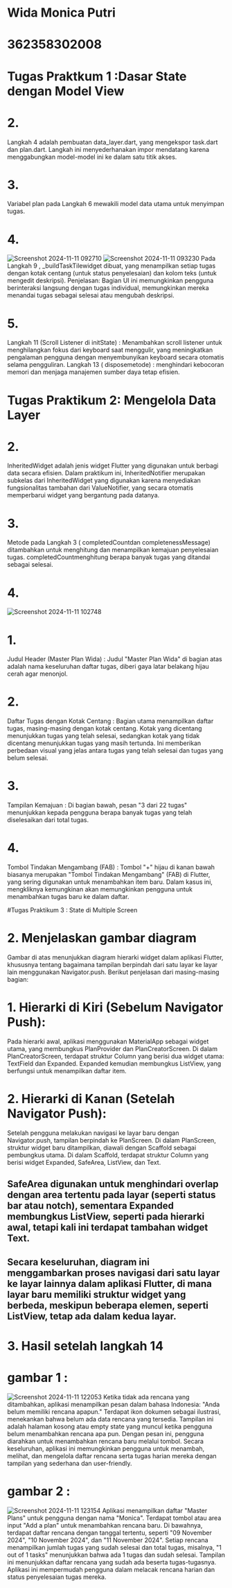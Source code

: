 # Wida Monica Putri
# 362358302008

# Tugas Praktkum 1  :Dasar State dengan Model View
# 2. 
Langkah 4 adalah pembuatan data_layer.dart, yang mengekspor task.dart dan plan.dart. Langkah ini menyederhanakan impor mendatang karena menggabungkan model-model ini ke dalam satu titik akses. 
# 3.
Variabel plan pada Langkah 6 mewakili model data utama untuk menyimpan tugas. 
# 4. 
![Screenshot 2024-11-11 092710](https://github.com/user-attachments/assets/74550e5e-6264-4a5c-a767-814c59e7695d)
![Screenshot 2024-11-11 093230](https://github.com/user-attachments/assets/a31ada8b-e7d2-406a-86bb-fe9e2159feaf)
Pada Langkah 9 , _buildTaskTilewidget dibuat, yang menampilkan setiap tugas dengan kotak centang (untuk status penyelesaian) dan kolom teks (untuk mengedit deskripsi). 
Penjelasan: Bagian UI ini memungkinkan pengguna berinteraksi langsung dengan tugas individual, memungkinkan mereka menandai tugas sebagai selesai atau mengubah deskripsi.
# 5.
Langkah 11 (Scroll Listener di initState) : Menambahkan scroll listener untuk menghilangkan fokus dari keyboard saat menggulir, yang meningkatkan pengalaman pengguna dengan menyembunyikan keyboard secara otomatis selama pengguliran.
Langkah 13 ( disposemetode) : menghindari kebocoran memori dan menjaga manajemen sumber daya tetap efisien.


# Tugas Praktikum 2:  Mengelola Data Layer
# 2.
InheritedWidget adalah jenis widget Flutter yang digunakan untuk berbagi data secara efisien. Dalam praktikum ini, InheritedNotifier merupakan subkelas dari InheritedWidget yang digunakan karena menyediakan fungsionalitas tambahan dari ValueNotifier, yang secara otomatis memperbarui widget yang bergantung pada datanya.
# 3.
Metode pada Langkah 3 ( completedCountdan completenessMessage) ditambahkan untuk menghitung dan menampilkan kemajuan penyelesaian tugas.
completedCountmenghitung berapa banyak tugas yang ditandai sebagai selesai.
# 4.
![Screenshot 2024-11-11 102748](https://github.com/user-attachments/assets/2b7e372c-ac46-403a-9ad6-9b5546e7cea0)
# 1.
Judul Header (Master Plan Wida) : Judul "Master Plan Wida" di bagian atas adalah nama keseluruhan daftar tugas, diberi gaya latar belakang hijau cerah agar menonjol.
# 2. 
Daftar Tugas dengan Kotak Centang : Bagian utama menampilkan daftar tugas, masing-masing dengan kotak centang. Kotak yang dicentang menunjukkan tugas yang telah selesai, sedangkan kotak yang tidak dicentang menunjukkan tugas yang masih tertunda. Ini memberikan perbedaan visual yang jelas antara tugas yang telah selesai dan tugas yang belum selesai.
# 3.
Tampilan Kemajuan : Di bagian bawah, pesan "3 dari 22 tugas" menunjukkan kepada pengguna berapa banyak tugas yang telah diselesaikan dari total tugas. 
# 4.
Tombol Tindakan Mengambang (FAB) : Tombol "+" hijau di kanan bawah biasanya merupakan "Tombol Tindakan Mengambang" (FAB) di Flutter, yang sering digunakan untuk menambahkan item baru. Dalam kasus ini, mengkliknya kemungkinan akan memungkinkan pengguna untuk menambahkan tugas baru ke dalam daftar.



#Tugas Praktikum 3 : State di Multiple Screen
# 2. Menjelaskan gambar diagram
Gambar di atas menunjukkan diagram hierarki widget dalam aplikasi Flutter, khususnya tentang bagaimana tampilan berpindah dari satu layar ke layar lain menggunakan Navigator.push. Berikut penjelasan dari masing-masing bagian:

# 1. Hierarki di Kiri (Sebelum Navigator Push):
Pada hierarki awal, aplikasi menggunakan MaterialApp sebagai widget utama, yang membungkus PlanProvider dan PlanCreatorScreen.
Di dalam PlanCreatorScreen, terdapat struktur Column yang berisi dua widget utama: TextField dan Expanded.
Expanded kemudian membungkus ListView, yang berfungsi untuk menampilkan daftar item.
# 2. Hierarki di Kanan (Setelah Navigator Push):
Setelah pengguna melakukan navigasi ke layar baru dengan Navigator.push, tampilan berpindah ke PlanScreen.
Di dalam PlanScreen, struktur widget baru ditampilkan, diawali dengan Scaffold sebagai pembungkus utama.
Di dalam Scaffold, terdapat struktur Column yang berisi widget Expanded, SafeArea, ListView, dan Text.
## SafeArea digunakan untuk menghindari overlap dengan area tertentu pada layar (seperti status bar atau notch), sementara Expanded membungkus ListView, seperti pada hierarki awal, tetapi kali ini terdapat tambahan widget Text.
## Secara keseluruhan, diagram ini menggambarkan proses navigasi dari satu layar ke layar lainnya dalam aplikasi Flutter, di mana layar baru memiliki struktur widget yang berbeda, meskipun beberapa elemen, seperti ListView, tetap ada dalam kedua layar.
# 3. Hasil setelah langkah 14
# gambar 1 :
![Screenshot 2024-11-11 122053](https://github.com/user-attachments/assets/4e2a1fc5-c24a-4b42-841c-b3e9f65eed84)
Ketika tidak ada rencana yang ditambahkan, aplikasi menampilkan pesan dalam bahasa Indonesia: "Anda belum memiliki rencana apapun."
Terdapat ikon dokumen sebagai ilustrasi, menekankan bahwa belum ada data rencana yang tersedia.
Tampilan ini adalah halaman kosong atau empty state yang muncul ketika pengguna belum menambahkan rencana apa pun. Dengan pesan ini, pengguna diarahkan untuk menambahkan rencana baru melalui tombol.
Secara keseluruhan, aplikasi ini memungkinkan pengguna untuk menambah, melihat, dan mengelola daftar rencana serta tugas harian mereka dengan tampilan yang sederhana dan user-friendly.
# gambar 2 :
![Screenshot 2024-11-11 123154](https://github.com/user-attachments/assets/103ea770-4ef9-4dc3-a833-934c0d149a2e)
Aplikasi menampilkan daftar "Master Plans" untuk pengguna dengan nama "Monica".
Terdapat tombol atau area input "Add a plan" untuk menambahkan rencana baru.
Di bawahnya, terdapat daftar rencana dengan tanggal tertentu, seperti "09 November 2024", "10 November 2024", dan "11 November 2024".
Setiap rencana menampilkan jumlah tugas yang sudah selesai dan total tugas, misalnya, "1 out of 1 tasks" menunjukkan bahwa ada 1 tugas dan sudah selesai.
Tampilan ini menunjukkan daftar rencana yang sudah ada beserta tugas-tugasnya. Aplikasi ini mempermudah pengguna dalam melacak rencana harian dan status penyelesaian tugas mereka.

